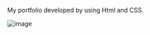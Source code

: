 My portfolio developed by using Html and CSS.



![image](https://github.com/harshita506030/My_portfolio/assets/127235048/9d5da77d-4d96-4c6b-91e2-97afed5e9677)

